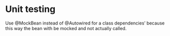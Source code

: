 # Unit testing

Use @MockBean instead of @Autowired for a class dependencies’ because this way the bean with be mocked and not actually called.